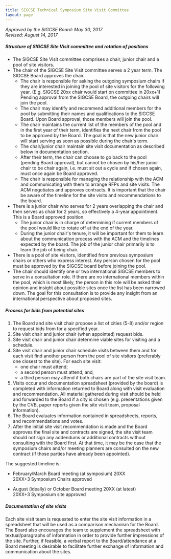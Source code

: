 ```yaml
---
title: SIGCSE Technical Symposium Site Visit Committee
layout: page
---
```

_Approved by the SIGCSE Board: May 30, 2017_\
_Revised: August 14, 2017_

##### Structure of SIGCSE Site Visit committee and rotation of positions

-   The SIGCSE Site Visit committee comprises a chair, junior chair and
    a pool of site visitors.
-   The chair of the SIGCSE Site Visit committee serves a 2 year term.
    The SIGCSE Board approves the chair.
    -   The chair is responsible for asking the outgoing symposium
        chairs if they are interested in joining the pool of site
        visitors for the following year. (E.g. SIGCSE 20xx chair would
        start on committee in 20xx+1) Pending approval from the SIGCSE
        Board, the outgoing chairs will join the pool.
    -   The chair may identify and recommend additional members for the
        pool by submitting their names and qualifications to the SIGCSE
        Board. Upon Board approval, those members will join the pool.
    -   The chair maintains the current list of the members of the pool
        and in the first year of their term, identifies the next chair
        from the pool to be approved by the Board. The goal is that the
        new junior chair will start serving as soon as possible during
        the chair's term.
    -   The chair/junior chair maintain site visit documentation as
        described below in documentation section.
    -   After their term, the chair can choose to go back to the pool
        (pending Board approval), but cannot be chosen by his/her junior
        chair to be chair again, i.e. must sit out a cycle and if chosen
        again, must once again be Board approved.
    -   The chair is responsible for managing the relationship with the
        ACM and communicating with them to arrange RFPs and site visits.
        The ACM negotiates and approves contracts. It is important that
        the chair be aware of the timeline for the site visits and
        recommendations to the board.
-   There is a junior chair who serves for 2 years overlapping the chair
    and then serves as chair for 2 years, so effectively a 4-year
    appointment. This is a Board approved position.
    -   The junior chair is in charge of determining if current members
        of the pool would like to rotate off at the end of the year.
    -   During the junior chair's tenure, it will be important for them
        to learn about the communication process with the ACM and the
        timelines expected by the board. The job of the junior chair
        primarily is to learn the job of being chair.
-   There is a pool of site visitors, identified from previous symposium
    chairs or others who express interest. Any person chosen for the
    pool must be approved by the SIGCSE board before joining the pool.
-   The chair should identify one or two international SIGCSE members to
    serve in a consultation role. If there are no international members
    within the pool, which is most likely, the person in this role will
    be asked their opinion and insight about possible sites once the
    list has been narrowed down. The goal for this consultation is to
    provide any insight from an international perspective about proposed
    sites.

##### Process for bids from potential sites

1.  The Board and site visit chair propose a list of cities (5-8) and/or
    region to request bids from for a specified year.
2.  Site visit chair and junior chair (when appointed) request bids.
3.  Site visit chair and junior chair determine viable sites for
    visiting and a schedule.
4.  Site visit chair and junior chair schedule visits between them and
    for each visit find another person from the pool of site visitors
    (preferably one closest to the site). For each site visit:
    -   one chair must attend;
    -   a second person must attend; and,
    -   a third person may attend if both chairs are part of the site
        visit team.
5.  Visits occur and documentation spreadsheet (provided by the board)
    is completed with information returned to Board along with visit
    evaluation and recommendation. All material gathered during visit
    should be held and forwarded to the Board if a city is chosen (e.g.
    presentations given by the CVB, paper reports given the site visit
    team, proposal information).
6.  The Board evaluates information contained in spreadsheets, reports,
    and recommendations and votes.
7.  After the initial site visit recommendation is made and the Board
    approves the final site and contracts are signed, the site visit
    team should not sign any addendums or additional contracts without
    consulting with the Board first. At that time, it may be the case
    that the symposium chairs and/or meeting planners are consulted on
    the new contract (if those parties have already been appointed).

The suggested timeline is:

-   February/March Board meeting (at symposium) 20XX\
    20XX+3 Symposium Chairs approved

-   August (ideally) or October Board meeting 20XX (at latest)\
    20XX+3 Symposium site approved

##### Documentation of site visits
Each site visit team is requested to enter the site visit information in
a spreadsheet that will be used as a comparison mechanism for the Board.
The Board also encourages the team to supplement the spreadsheet with
textual/paragraphs of information in order to provide further
impressions of the site. Further, if feasible, a verbal report to the
Board/attendance at a Board meeting is desirable to facilitate further
exchange of information and communication about the sites.

